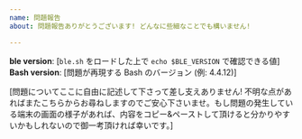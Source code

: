 ```yaml
---
name: 問題報告
about: 問題報告ありがとうございます! どんなに些細なことでも構いません!

---
```


**ble version**: [`ble.sh` をロードした上で `echo $BLE_VERSION` で確認できる値]
**Bash version**: [問題が再現する Bash のバージョン (例: 4.4.12)]

[問題についてここに自由に記述して下さって差し支えありません! 不明な点があればまたこちらからお尋ねしますのでご安心下さいませ。もし問題の発生している端末の画面の様子があれば、内容をコピー&ペーストして頂けると分かりやすいかもしれないので御一考頂ければ幸いです。]
